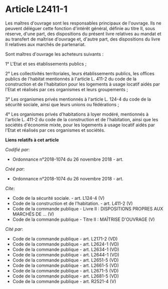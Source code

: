 # Article L2411-1

Les maîtres d'ouvrage sont les responsables principaux de l'ouvrage. Ils ne peuvent déléguer cette fonction d'intérêt
général, définie au titre II, sous réserve, d'une part, des dispositions du présent livre relatives au mandat et au transfert
de maîtrise d'ouvrage et, d'autre part, des dispositions du livre II relatives aux marchés de partenariat. 

Sont maîtres d'ouvrage les acheteurs suivants : 

1° L'Etat et ses établissements publics ; 

2° Les collectivités territoriales, leurs établissements publics, les offices publics de l'habitat mentionnés à l'article L.
411-2 du code de la construction et de l'habitation pour les logements à usage locatif aidés par l'Etat et réalisés par ces
organismes et leurs groupements ; 

3° Les organismes privés mentionnés à l'article L. 124-4 du code de la sécurité sociale, ainsi que leurs unions ou
fédérations ; 

4° Les organismes privés d'habitations à loyer modéré, mentionnés à l'article L. 411-2 du code de la construction et de
l'habitation, ainsi que les sociétés d'économie mixte, pour les logements à usage locatif aidés par l'Etat et réalisés par
ces organismes et sociétés.

**Liens relatifs à cet article**

_Codifié par_:

  - Ordonnance n°2018-1074 du 26 novembre 2018 - art.

_Créé par_:

  - Ordonnance n°2018-1074 du 26 novembre 2018 - art.

_Cite_:

  - Code de la sécurité sociale. - art. L124-4 (V)
  - Code de la construction et de l'habitation. - art. L411-2 (V)
  - Code de la commande publique -  Livre II : DISPOSITIONS PROPRES AUX MARCHÉS DE ... (V)
  - Code de la commande publique -  Titre II : MAÎTRISE D'OUVRAGE (V)

_Cité par_:

  - Code de la commande publique - art. L2171-2 (VD)
  - Code de la commande publique - art. L2624-1 (VD)
  - Code de la commande publique - art. L2634-1 (VD)
  - Code de la commande publique - art. L2644-1 (VD)
  - Code de la commande publique - art. L2651-5 (VD)
  - Code de la commande publique - art. L2661-5 (VD)
  - Code de la commande publique - art. L2671-5 (VD)
  - Code de la commande publique - art. L2681-5 (VD)
  - Code de la commande publique - art. R2521-4 (V)
